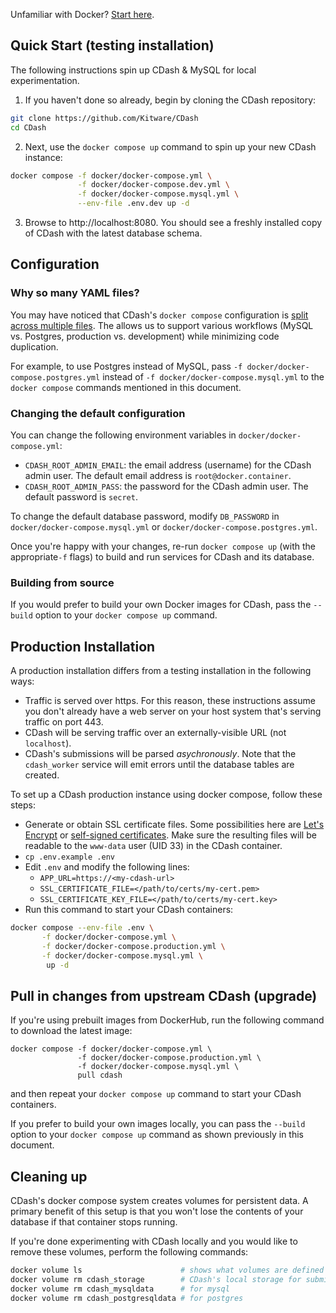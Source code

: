 Unfamiliar with Docker?  [Start here](https://docs.docker.com/get-started/).

## Quick Start (testing installation) ##

The following instructions spin up CDash & MySQL for local experimentation.

1. If you haven't done so already, begin by cloning the CDash repository:

```bash
git clone https://github.com/Kitware/CDash
cd CDash
```

2. Next, use the `docker compose up` command to spin up your new CDash instance:

```bash
docker compose -f docker/docker-compose.yml \
               -f docker/docker-compose.dev.yml \
               -f docker/docker-compose.mysql.yml \
               --env-file .env.dev up -d
```

3. Browse to http://localhost:8080.  You should see a freshly installed copy of CDash with the latest database schema.

## Configuration

### Why so many YAML files?
You may have noticed that CDash's `docker compose` configuration is [split across multiple files](https://docs.docker.com/compose/extends/). The allows us to support various workflows (MySQL vs. Postgres, production vs. development) while minimizing code duplication.

For example, to use Postgres instead of MySQL, pass `-f docker/docker-compose.postgres.yml` instead of `-f docker/docker-compose.mysql.yml` to the `docker compose` commands mentioned in this document.

### Changing the default configuration
You can change the following environment variables in `docker/docker-compose.yml`:
* `CDASH_ROOT_ADMIN_EMAIL`: the email address (username) for the CDash admin user. The default email address is `root@docker.container`.
* `CDASH_ROOT_ADMIN_PASS`: the password for the CDash admin user. The default password is `secret`.

To change the default database password, modify `DB_PASSWORD` in `docker/docker-compose.mysql.yml` or `docker/docker-compose.postgres.yml`.

Once you're happy with your changes, re-run `docker compose up` (with the appropriate`-f` flags) to build and run services for CDash and its database.

### Building from source
If you would prefer to build your own Docker images for CDash, pass the `--build` option to your `docker compose up` command.


## Production Installation

A production installation differs from a testing installation in the following ways:
* Traffic is served over https. For this reason, these instructions assume you don't already have a web server on your host system that's serving traffic on port 443.
* CDash will be serving traffic over an externally-visible URL (not `localhost`).
* CDash's submissions will be parsed _asychronously_. Note that the `cdash_worker` service will emit errors until the database tables are created.

To set up a CDash production instance using docker compose, follow these steps:
* Generate or obtain SSL certificate files. Some possibilities here are [Let's Encrypt](https://letsencrypt.org/) or [self-signed certificates](https://wiki.debian.org/Self-Signed_Certificate). Make sure the resulting files will be readable to the `www-data` user (UID 33) in the CDash container.
* `cp .env.example .env`
* Edit `.env` and modify the following lines:
  - `APP_URL=https://<my-cdash-url>`
  - `SSL_CERTIFICATE_FILE=</path/to/certs/my-cert.pem>`
  - `SSL_CERTIFICATE_KEY_FILE=</path/to/certs/my-cert.key>`
* Run this command to start your CDash containers:
```bash
docker compose --env-file .env \
	   -f docker/docker-compose.yml \
	   -f docker/docker-compose.production.yml \
	   -f docker/docker-compose.mysql.yml \
	    up -d
```


## Pull in changes from upstream CDash (upgrade)

If you're using prebuilt images from DockerHub, run the following command to download the latest image:

```
docker compose -f docker/docker-compose.yml \
               -f docker/docker-compose.production.yml \
               -f docker/docker-compose.mysql.yml \
               pull cdash
```

and then repeat your `docker compose up` command to start your CDash containers.

If you prefer to build your own images locally, you can pass the `--build` option to your `docker compose up` command as shown previously in this document.

## Cleaning up
CDash's docker compose system creates volumes for persistent data. A primary benefit of this setup is that you won't lose the contents of your database if that container stops running.

If you're done experimenting with CDash locally and you would like to remove these volumes, perform the following commands:
```bash
docker volume ls                      # shows what volumes are defined on your system
docker volume rm cdash_storage        # CDash's local storage for submission files
docker volume rm cdash_mysqldata      # for mysql
docker volume rm cdash_postgresqldata # for postgres
```
